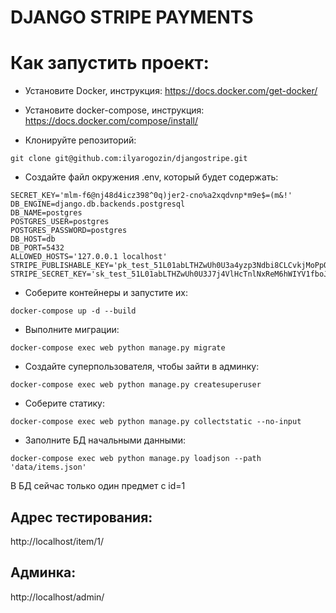 # DJANGO STRIPE PAYMENTS

# Как запустить проект:
- Установите Docker, инструкция:
https://docs.docker.com/get-docker/

- Установите docker-compose, инструкция:
https://docs.docker.com/compose/install/

- Клонируйте репозиторий:
```
git clone git@github.com:ilyarogozin/djangostripe.git
```

- Создайте файл окружения .env, который будет содержать:
```
SECRET_KEY='mlm-f6@nj48d4icz398^0q)jer2-cno%a2xqdvnp*m9e$=(m&!'
DB_ENGINE=django.db.backends.postgresql
DB_NAME=postgres
POSTGRES_USER=postgres
POSTGRES_PASSWORD=postgres
DB_HOST=db
DB_PORT=5432
ALLOWED_HOSTS='127.0.0.1 localhost'
STRIPE_PUBLISHABLE_KEY='pk_test_51L01abLTHZwUh0U3a4yzp3Ndbi8CLCvkjMoPpQci3vaCY3CWumi3BhtdwGRI8MpL2EbgffnvYFdjpvUjMRuMhKsg00zlVyHIAK'
STRIPE_SECRET_KEY='sk_test_51L01abLTHZwUh0U3J7j4VlHcTnlNxReM6hWIYV1fboJgpJ84YAaTZ73iNr0dpSGV9ojlzN1hxEK3F7ONaWLkSSRj00lIfEVp6S'

```

- Соберите контейнеры и запустите их:
```
docker-compose up -d --build
```

- Выполните миграции:
```
docker-compose exec web python manage.py migrate
```

- Создайте суперпользователя, чтобы зайти в админку:
```
docker-compose exec web python manage.py createsuperuser
```

- Соберите статику:
```
docker-compose exec web python manage.py collectstatic --no-input
```

- Заполните БД начальными данными:
```
docker-compose exec web python manage.py loadjson --path 'data/items.json'
```
В БД сейчас только один предмет с id=1

## Адрес тестирования:
http://localhost/item/1/

## Админка:
http://localhost/admin/
